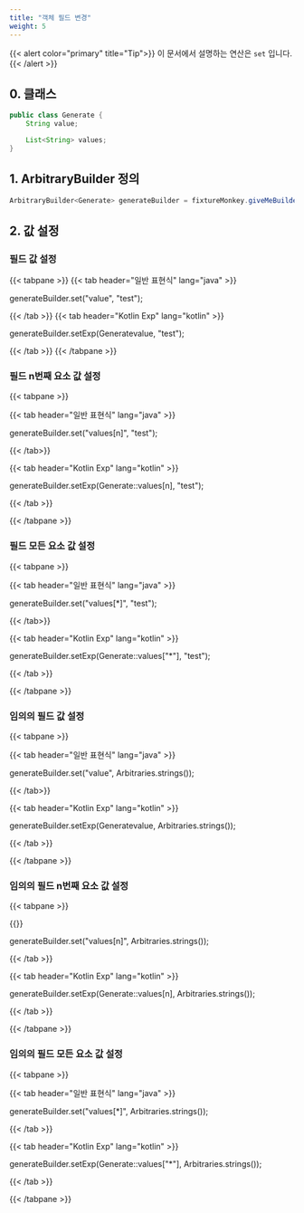 ```yaml
---
title: "객체 필드 변경"
weight: 5
---
```


{{< alert color="primary" title="Tip">}}
이 문서에서 설명하는 연산은 `set` 입니다.
{{< /alert >}}

## 0. 클래스

```java
public class Generate {
	String value;

	List<String> values;
}
```

## 1. ArbitraryBuilder 정의

```java
ArbitraryBuilder<Generate> generateBuilder = fixtureMonkey.giveMeBuilder(Generate.class);
```

## 2. 값 설정
### 필드 값 설정
{{< tabpane >}}
{{< tab header="일반 표현식" lang="java" >}}

generateBuilder.set("value", "test");

{{< /tab >}}
{{< tab header="Kotlin Exp" lang="kotlin" >}}

generateBuilder.setExp(Generatevalue, "test");

{{< /tab >}}
{{< /tabpane >}}


### 필드 n번째 요소 값 설정


{{< tabpane >}}

{{< tab header="일반 표현식" lang="java" >}}


generateBuilder.set("values[n]", "test");


{{< /tab>}}

{{< tab header="Kotlin Exp" lang="kotlin" >}}


generateBuilder.setExp(Generate::values[n], "test");


{{< /tab >}}

{{< /tabpane >}}


### 필드 모든 요소 값 설정


{{< tabpane >}}

{{< tab header="일반 표현식" lang="java" >}}


generateBuilder.set("values[*]", "test");


{{< /tab>}}

{{< tab header="Kotlin Exp" lang="kotlin" >}}


generateBuilder.setExp(Generate::values["*"], "test");


{{< /tab >}}

{{< /tabpane >}}


### 임의의 필드 값 설정


{{< tabpane >}}

{{< tab header="일반 표현식" lang="java" >}}


generateBuilder.set("value", Arbitraries.strings());


{{< /tab>}}

{{< tab header="Kotlin Exp" lang="kotlin" >}}


generateBuilder.setExp(Generatevalue, Arbitraries.strings());


{{< /tab >}}

{{< /tabpane >}}


### 임의의 필드 n번째 요소 값 설정


{{< tabpane >}}

{{<tab header="일반 표현식" lang="java" >}}


generateBuilder.set("values[n]", Arbitraries.strings());

{{< /tab >}}

{{< tab header="Kotlin Exp" lang="kotlin" >}}


generateBuilder.setExp(Generate::values[n], Arbitraries.strings());


{{< /tab >}}

{{< /tabpane >}}


### 임의의 필드 모든 요소 값 설정


{{< tabpane >}}

{{< tab header="일반 표현식" lang="java" >}}


generateBuilder.set("values[*]", Arbitraries.strings());


{{< /tab >}}

{{< tab header="Kotlin Exp" lang="kotlin" >}}


generateBuilder.setExp(Generate::values["*"], Arbitraries.strings());


{{< /tab >}}

{{< /tabpane >}}
